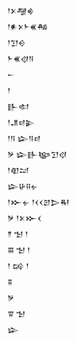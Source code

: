 <div class='block'>
<div class='line'>𒁹𒉽𒆷𒄯</div>
<div class='line'>𒁹𒀭𒉽𒈨𒌍𒄀</div>
<div class='line'>𒁹𒋛𒀪</div>
<div class='line'>𒈨𒌍𒋼𒀀</div>
<div class='line'>𒀸</div>
<div class='line'>𒁹</div>
<div class='line'>𒃲𒊕</div>
<div class='line'>𒁹𒂗𒁀𒉌</div>
<div class='line'>𒁹𒀀 𒇽𒀀𒁀</div>
<div class='line'>𒃻 𒇽𒃲𒆧𒋛𒋼</div>
<div class='line'>𒁹𒊏𒁺</div>
<div class='line'>𒇽𒄩𒍝𒉡</div>
<div class='line'>𒁹𒁍𒉡 𒁹𒌋𒌋𒇻𒆕𒊑</div>
<div class='line'>𒃻 𒁹𒉽𒁍𒌋</div>
<div class='line'>𒈫 𒈠 𒁹</div>
<div class='line'>𒐋 𒈠 𒁹</div>
<div class='line'>𒁹 𒄘 𒁹</div>
<div class='line'>𒐉</div>
<div class='line'>𒃻</div>
<div class='line'>𒐊 𒈠</div>
<div class='line'>𒇽</div>
</div>